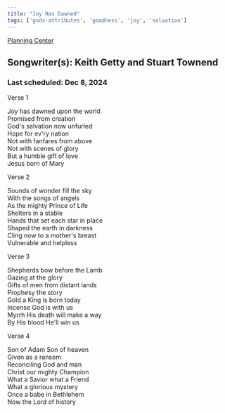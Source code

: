 ```yaml
---
title: "Joy Has Dawned"
tags: ['gods-attributes', 'goodness', 'joy', 'salvation']
---
```


[Planning Center](https://services.planningcenteronline.com/songs/13031631)

## Songwriter(s): Keith Getty and Stuart Townend
### Last scheduled: Dec 8, 2024          

Verse 1  
  
Joy has dawned upon the world  
Promised from creation  
God's salvation now unfurled  
Hope for ev'ry nation  
Not with fanfares from above  
Not with scenes of glory  
But a humble gift of love  
Jesus born of Mary  
  
Verse 2  
  
Sounds of wonder fill the sky  
With the songs of angels  
As the mighty Prince of Life  
Shelters in a stable  
Hands that set each star in place  
Shaped the earth in darkness  
Cling now to a mother's breast  
Vulnerable and helpless  
  
Verse 3  
  
Shepherds bow before the Lamb  
Gazing at the glory  
Gifts of men from distant lands  
Prophesy the story  
Gold a King is born today  
Incense God is with us  
Myrrh His death will make a way  
By His blood He'll win us  
  
Verse 4  
  
Son of Adam Son of heaven  
Given as a ransom  
Reconciling God and man  
Christ our mighty Champion  
What a Savior what a Friend  
What a glorious mystery  
Once a babe in Bethlehem  
Now the Lord of history
